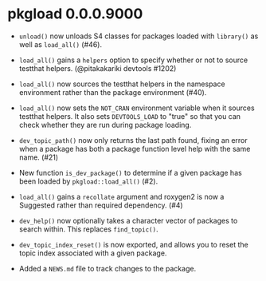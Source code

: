 # pkgload 0.0.0.9000

* `unload()` now unloads S4 classes for packages loaded with `library()` as
  well as `load_all()` (#46).

* `load_all()` gains a `helpers` option to specify whether or not to
  source testthat helpers. (@pitakakariki devtools #1202)

* `load_all()` now sources the testthat helpers in the namespace environment
  rather than the package environment (#40).

* `load_all()` now sets the `NOT_CRAN` environment variable when it
  sources testthat helpers. It also sets `DEVTOOLS_LOAD` to "true" so
  that you can check whether they are run during package loading.

* `dev_topic_path()` now only returns the last path found, fixing an error
  when a package has both a package function level help with the same name.
  (#21)

* New function `is_dev_package()` to determine if a given package has been loaded
  by `pkgload::load_all()` (#2).

* `load_all()` gains a `recollate` argument and roxygen2 is now a Suggested
  rather than required dependency. (#4)

* `dev_help()` now optionally takes a character vector of packages to
  search within.  This replaces `find_topic()`.
  
* `dev_topic_index_reset()` is now exported, and allows you to reset
  the topic index associated with a given package.

* Added a `NEWS.md` file to track changes to the package.



